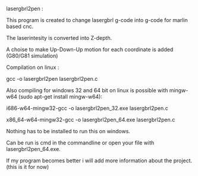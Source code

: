 lasergbrl2pen :

This program is created to change lasergbrl g-code into g-code for marlin based cnc.

The laserintesity is converted into Z-depth.

A choise to make Up-Down-Up motion for each coordinate is added (G80/G81 simulation)

Compilation on linux :

gcc -o  lasergbrl2pen lasergbrl2pen.c

Also compiling for windows 32 and 64 bit on linux is possible with mingw-w64 (sudo apt-get install mingw-w64):

i686-w64-mingw32-gcc -o lasergbrl2pen_32.exe lasergbrl2pen.c

x86_64-w64-mingw32-gcc -o lasergbrl2pen_64.exe lasergbrl2pen.c

Nothing has to be installed to run this on windows.

Can be run is cmd in the commandline or open your file with lasergbrl2pen_64.exe.


If my program becomes better i will add more information about the project.
(this is it for now)
